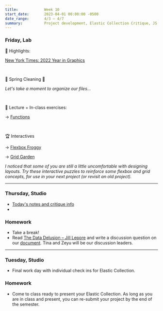 ```yaml
---
title:            Week 10
start_date:       2023-04-01 00:00:00 -0500
date_range:       4/3 – 4/7
summary:          Project development, Elastic Collection Critique, JS Functions
---
```


### Friday, Lab

🪩 Highlights:

[New York Times: 2022 Year in Graphics](https://www.nytimes.com/interactive/2022/12/28/us/2022-year-in-graphics.html)

<br />

🌱 Spring Cleaning 🌷

_Let's take a moment to organize our files..._

<br />

📝 Lecture + In-class exercises:

→ [Functions](https://www.dropbox.com/scl/fi/mlkzo7djva1cbzzbep5ze/Week-10-Javascript-Functions.paper?dl=0&rlkey=mcow5oer4544uds4mwt1a5opi)

<br />

🏆 Interactives

→ [Flexbox Froggy](https://flexboxfroggy.com/)

→ [Grid Garden](https://cssgridgarden.com/)

_I noticed that some of you are still a little uncomfortable with designing layouts. Try these interactive puzzles to reinforce some flexbox and grid concepts, for use in your next project (or revisit an old project)._

---

### Thursday, Studio

- [Today's notes and critique info](https://paper.dropbox.com/doc/Week-11-Class--B11hA4IonJXQS4c64GyhquSyAQ-0KlwEPA1DcPfqZsxzDxGC)
- 

### Homework
- Take a break!
- Read [The Data Delusion – Jill Lepore](https://www.newyorker.com/magazine/2023/04/03/the-data-delusion) and write a discussion question on our [document](https://paper.dropbox.com/doc/Parsons-Core-Interaction-S23-Reading-Reflections--B13Ux0Tpn6YU2xvEq_08x0d~AQ-xcAaUIV4Syfp3zmAR7IMi). Tina and Zeyu will be our discussion leaders.

---



### Tuesday, Studio

- Final work day with individual check ins for Elastic Collection.

### Homework
- Come to class ready to present your Elastic Collection. As long as you are in class and present, you can re-submit your project by the end of the semester.